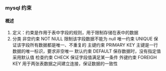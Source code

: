 ### mysql 约束

#### 概述

1. 定义：约束是作用于表中字段的规则，用于限制存储在表中的数据
2. 分类
   非空约束 NOT NULL 限制该字段数据不能为 null
   唯一约束 UNIQUE 保证该字段所有数据都是唯一、不重复的
   主键约束 PRIMARY KEY 主键是一行数据的唯一标识，要求非空唯一
   默认约束 DEFAULT 保存数据时，没有指定值采用默认值
   检查约束 CHECK 保证字段值满足某一条件
   外键约束 FOREIGH KEY 用于两张表数据之间建立连接，保证数据的一致性
